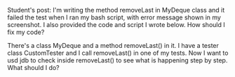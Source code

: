 Student's post:
I'm writing the method removeLast in MyDeque class and it failed the test when I ran my bash script, with error message shown in my screenshot. I also provided the code and script I wrote below. How should I fix my code?


There's a class MyDeque and a method removeLast() in it. I have a tester class CustomTester and I call removeLast() in one of my tests. Now I want to usd jdb to check inside removeLast() to see what is happening step by step. What should I do?

